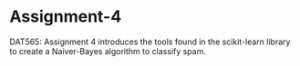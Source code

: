 # Assignment-4

DAT565:
Assignment 4 introduces the tools found in the scikit-learn library to create a Naiver-Bayes algorithm to classify spam.
